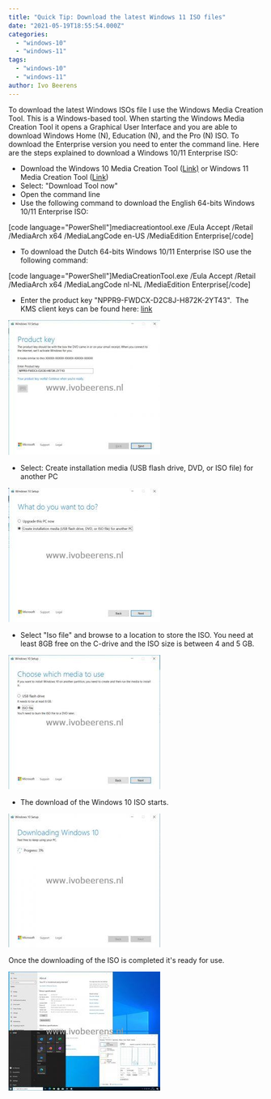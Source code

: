 ```yaml
---
title: "Quick Tip: Download the latest Windows 11 ISO files"
date: "2021-05-19T18:55:54.000Z"
categories: 
  - "windows-10"
  - "windows-11"
tags: 
  - "windows-10"
  - "windows-11"
author: Ivo Beerens
---
```


To download the latest Windows ISOs file I use the Windows Media Creation Tool. This is a Windows-based tool. When starting the Windows Media Creation Tool it opens a Graphical User Interface and you are able to download Windows Home (N), Education (N), and the Pro (N) ISO. To download the Enterprise version you need to enter the command line. Here are the steps explained to download a Windows 10/11 Enterprise ISO:

- Download the Windows 10 Media Creation Tool ([Link)](https://www.microsoft.com/en-us/software-download/windows10) or Windows 11 Media Creation Tool ([Link](https://www.microsoft.com/software-download/windows11))
- Select: "Download Tool now"
- Open the command line
- Use the following command to download the English 64-bits Windows 10/11 Enterprise ISO:

\[code language="PowerShell"\]mediacreationtool.exe /Eula Accept /Retail /MediaArch x64 /MediaLangCode en-US /MediaEdition Enterprise\[/code\]

- To download the Dutch 64-bits Windows 10/11 Enterprise ISO use the following command:

\[code language="PowerShell"\]MediaCreationTool.exe /Eula Accept /Retail /MediaArch x64 /MediaLangCode nl-NL /MediaEdition Enterprise\[/code\]

- Enter the product key "NPPR9-FWDCX-D2C8J-H872K-2YT43".  The KMS client keys can be found here: [link](https://docs.microsoft.com/sl-si/windows-server/get-started/kmsclientkeys)

[![](images/1-300x266.jpg)](images/1.jpg)

- Select: Create installation media (USB flash drive, DVD, or ISO file) for another PC

[![](images/2-300x265.jpg)](images/2.jpg)

- Select "Iso file" and browse to a location to store the ISO. You need at least 8GB free on the C-drive and the ISO size is between 4 and 5 GB.

[![](images/3-300x265.jpg)](images/3.jpg)

- The download of the Windows 10 ISO starts.

[![](images/4-300x264.jpg)](images/4.jpg)

Once the downloading of the ISO is completed it's ready for use.

[![](images/w10-21h1-01-300x235.jpg)](images/w10-21h1-01.jpg)



